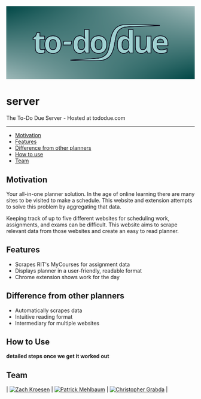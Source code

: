 <div align="center">
	<img src="./LogoReadMe.png" alt="To Do, Due"/>
</div>

# server
The To-Do Due Server - Hosted at tododue.com

---

<!-- TOC -->

- [Motivation](#motivation)
- [Features](#features)
- [Difference from other planners](#difference-from-other-planners)
- [How to use](#How-to-use)
- [Team](#team)

<!-- /TOC -->

## Motivation

Your all-in-one planner solution. In the age of online learning there are many sites to be visited to make a schedule. This website and extension attempts to solve this problem by aggregating that data.

Keeping track of up to five different websites for scheduling work, assignments, and exams can be difficult. This website aims to scrape relevant data from those websites and create an easy to read planner.

## Features

- Scrapes RIT's MyCourses for assignment data
- Displays planner in a user-friendly, readable format
- Chrome extension shows work for the day

## Difference from other planners

- Automatically scrapes data
- Intuitive reading format
- Intermediary for multiple websites

## How to Use

**detailed steps once we get it worked out**

## Team

| [![Zach Kroesen](https://github.com/GlitchyCzE.png?size=100)](https://github.com/GlitchyCzE) | [![Patrick Mehlbaum](https://github.com/pmehlb.png?size=100)](https://github.com/pmehlb) | [![Christopher Grabda](https://github.com/CGrabda.png?size=100)](https://github.com/CGrabda) |